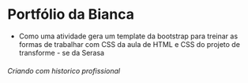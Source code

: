 # Portfólio da Bianca 

- Como uma atividade gera um template da bootstrap para treinar as formas de trabalhar com CSS da aula de HTML e CSS do projeto de transforme - se da Serasa


######  Criando com historico profissional 

